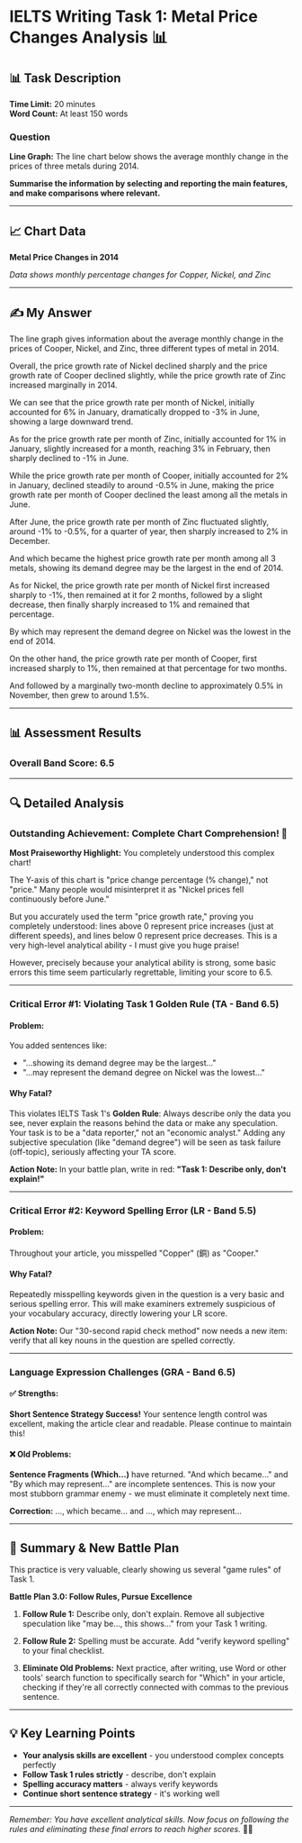 # IELTS Writing Task 1: Metal Price Changes Analysis 📊

## 📊 Task Description

**Time Limit:** 20 minutes  
**Word Count:** At least 150 words

### Question
**Line Graph:** The line chart below shows the average monthly change in the prices of three metals during 2014.

**Summarise the information by selecting and reporting the main features, and make comparisons where relevant.**

---

## 📈 Chart Data

**Metal Price Changes in 2014**

*Data shows monthly percentage changes for Copper, Nickel, and Zinc*

---

## ✍️ My Answer

The line graph gives information about the average monthly change in the prices of Cooper, Nickel, and Zinc, three different types of metal in 2014.

Overall, the price growth rate of Nickel declined sharply and the price growth rate of Cooper declined slightly, while the price growth rate of Zinc increased marginally in 2014.

We can see that the price growth rate per month of Nickel, initially accounted for 6% in January, dramatically dropped to -3% in June, showing a large downward trend.

As for the price growth rate per month of Zinc, initially accounted for 1% in January, slightly increased for a month, reaching 3% in February, then sharply declined to -1% in June.

While the price growth rate per month of Cooper, initially accounted for 2% in January, declined steadily to around -0.5% in June, making the price growth rate per month of Cooper declined the least among all the metals in June.

After June, the price growth rate per month of Zinc fluctuated slightly, around -1% to -0.5%, for a quarter of year, then sharply increased to 2% in December.

And which became the highest price growth rate per month among all 3 metals, showing its demand degree may be the largest in the end of 2014.

As for Nickel, the price growth rate per month of Nickel first increased sharply to -1%, then remained at it for 2 months, followed by a slight decrease, then finally sharply increased to 1% and remained that percentage.

By which may represent the demand degree on Nickel was the lowest in the end of 2014.

On the other hand, the price growth rate per month of Cooper, first increased sharply to 1%, then remained at that percentage for two months.

And followed by a marginally two-month decline to approximately 0.5% in November, then grew to around 1.5%.

---

## 📊 Assessment Results

### Overall Band Score: **6.5**

---

## 🔍 Detailed Analysis

### **Outstanding Achievement: Complete Chart Comprehension! 🎯**

**Most Praiseworthy Highlight:** You completely understood this complex chart!

The Y-axis of this chart is "price change percentage (% change)," not "price." Many people would misinterpret it as "Nickel prices fell continuously before June."

But you accurately used the term "price growth rate," proving you completely understood: lines above 0 represent price increases (just at different speeds), and lines below 0 represent price decreases. This is a very high-level analytical ability - I must give you huge praise!

However, precisely because your analytical ability is strong, some basic errors this time seem particularly regrettable, limiting your score to 6.5.

---

### **Critical Error #1: Violating Task 1 Golden Rule (TA - Band 6.5)**

#### **Problem:**
You added sentences like:
- "...showing its demand degree may be the largest..."
- "...may represent the demand degree on Nickel was the lowest..."

#### **Why Fatal?**
This violates IELTS Task 1's **Golden Rule**: Always describe only the data you see, never explain the reasons behind the data or make any speculation. Your task is to be a "data reporter," not an "economic analyst." Adding any subjective speculation (like "demand degree") will be seen as task failure (off-topic), seriously affecting your TA score.

**Action Note:** In your battle plan, write in red: **"Task 1: Describe only, don't explain!"**

---

### **Critical Error #2: Keyword Spelling Error (LR - Band 5.5)**

#### **Problem:**
Throughout your article, you misspelled "Copper" (銅) as "Cooper."

#### **Why Fatal?**
Repeatedly misspelling keywords given in the question is a very basic and serious spelling error. This will make examiners extremely suspicious of your vocabulary accuracy, directly lowering your LR score.

**Action Note:** Our "30-second rapid check method" now needs a new item: verify that all key nouns in the question are spelled correctly.

---

### **Language Expression Challenges (GRA - Band 6.5)**

#### ✅ **Strengths:**
**Short Sentence Strategy Success!** Your sentence length control was excellent, making the article clear and readable. Please continue to maintain this!

#### ❌ **Old Problems:**
**Sentence Fragments (Which...)** have returned. "And which became..." and "By which may represent..." are incomplete sentences. This is now your most stubborn grammar enemy - we must eliminate it completely next time.

**Correction:** ..., which became... and ..., which may represent...

---

## 📝 **Summary & New Battle Plan**

This practice is very valuable, clearly showing us several "game rules" of Task 1.

**Battle Plan 3.0: Follow Rules, Pursue Excellence**

1. **Follow Rule 1:** Describe only, don't explain. Remove all subjective speculation like "may be..., this shows..." from your Task 1 writing.

2. **Follow Rule 2:** Spelling must be accurate. Add "verify keyword spelling" to your final checklist.

3. **Eliminate Old Problems:** Next practice, after writing, use Word or other tools' search function to specifically search for "Which" in your article, checking if they're all correctly connected with commas to the previous sentence.

---

## 💡 **Key Learning Points**

- **Your analysis skills are excellent** - you understood complex concepts perfectly
- **Follow Task 1 rules strictly** - describe, don't explain
- **Spelling accuracy matters** - always verify keywords
- **Continue short sentence strategy** - it's working well

---

*Remember: You have excellent analytical skills. Now focus on following the rules and eliminating these final errors to reach higher scores.* 🚀✨